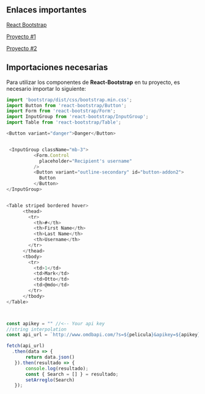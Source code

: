 ## Enlaces importantes
[React Bootstrap](https://react-bootstrap.netlify.app/)

[Proyecto #1](https://danielasanchez.github.io/Proyecto1/)

[Proyecto #2](https://danielasanchez.github.io/Proyecto2/)

## Importaciones necesarias

Para utilizar los componentes de **React-Bootstrap** en tu proyecto, es necesario importar lo siguiente:

```javascript
import 'bootstrap/dist/css/bootstrap.min.css';
import Button from 'react-bootstrap/Button';
import Form from 'react-bootstrap/Form';
import InputGroup from 'react-bootstrap/InputGroup';
import Table from 'react-bootstrap/Table';

<Button variant="danger">Danger</Button>


 <InputGroup className="mb-3">
          <Form.Control
            placeholder="Recipient's username"
          />
          <Button variant="outline-secondary" id="button-addon2">
            Button
          </Button>
</InputGroup>


<Table striped bordered hover>
      <thead>
        <tr>
          <th>#</th>
          <th>First Name</th>
          <th>Last Name</th>
          <th>Username</th>
        </tr>
      </thead>
      <tbody>
        <tr>
          <td>1</td>
          <td>Mark</td>
          <td>Otto</td>
          <td>@mdo</td>
        </tr>   
      </tbody>
</Table>



const apikey = "" //<-- Your api key
//string interpolation
const api_url = `http://www.omdbapi.com/?s=${pelicula}&apikey=${apikey}`

fetch(api_url)
  .then(data => {
       return data.json()
   }).then(resultado => {
       console.log(resultado);
       const { Search = [] } = resultado;
       setArreglo(Search)
   });
